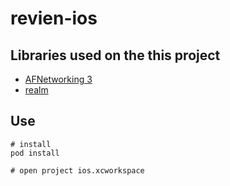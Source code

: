 # revien-ios

Libraries used on the this project
------------------------------------
* [AFNetworking 3][1]
* [realm][2]

[1]: https://github.com/AFNetworking/AFNetworking
[2]: https://realm.io/docs/swift/latest/


## Use
```
# install
pod install

# open project ios.xcworkspace
```
